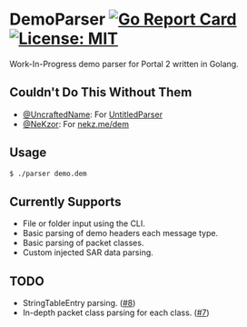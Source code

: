 # DemoParser [![Go Report Card](https://goreportcard.com/badge/github.com/pektezol/demoparser)](https://goreportcard.com/report/github.com/pektezol/demoparser) [![License: MIT](https://img.shields.io/badge/License-MIT-yellow.svg)](https://github.com/pektezol/DemoParser/blob/main/LICENSE)

Work-In-Progress demo parser for Portal 2 written in Golang.

## Couldn't Do This Without Them

- [@UncraftedName](https://github.com/UncraftedName): For [UntitledParser](https://github.com/UncraftedName/UntitledParser)
- [@NeKzor](https://github.com/NeKzor): For [nekz.me/dem](https://nekz.me/dem)

## Usage

```bash
$ ./parser demo.dem
```

## Currently Supports

- File or folder input using the CLI.
- Basic parsing of demo headers each message type.
- Basic parsing of packet classes.
- Custom injected SAR data parsing.

## TODO

- StringTableEntry parsing. ([#8][i8])
- In-depth packet class parsing for each class. ([#7][i7])

[i8]: https://github.com/pektezol/DemoParser/issues/8
[i7]: https://github.com/pektezol/DemoParser/issues/7